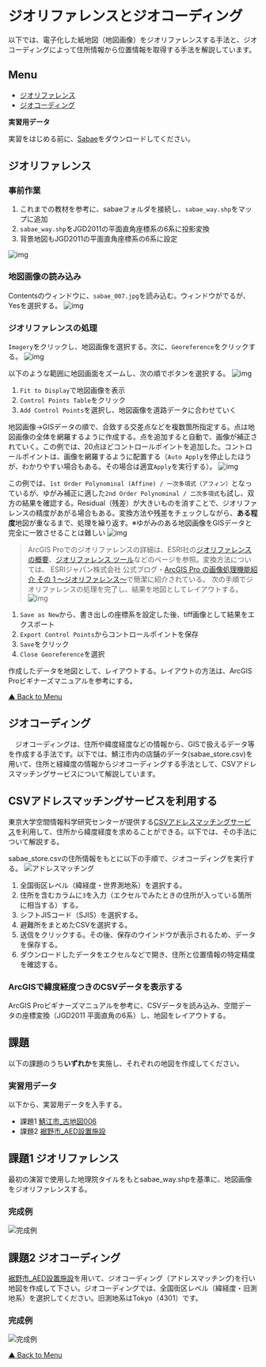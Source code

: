 # ジオリファレンスとジオコーディング
以下では、電子化した紙地図（地図画像）をジオリファレンスする手法と、ジオコーディングによって住所情報から位置情報を取得する手法を解説しています。

**Menu**
-------
- [ジオリファレンス](#ジオリファレンス)
- [ジオコーディング](#ジオコーディング)

**実習用データ**

実習をはじめる前に、[Sabae]をダウンロードしてください。

## ジオリファレンス

### 事前作業
1. これまでの教材を参考に、sabaeフォルダを接続し、`sabae_way.shp`をマップに追加
2. `sabae_way.shp`をJGD2011の平面直角座標系の6系に投影変換
3. 背景地図もJGD2011の平面直角座標系の6系に設定

![img](./img/4-1.png)

### 地図画像の読み込み
Contentsのウィンドウに、`sabae_007.jpg`を読み込む。ウィンドウがでるが、Yesを選択する。
![img](./img/4-2.png)

### ジオリファレンスの処理
`Imagery`をクリックし、地図画像を選択する。次に、`Georeference`をクリックする。
![img](./img/4-3.png)

以下のような範囲に地図画面をズームし、次の順でボタンを選択する。
![img](./img/4-4.png)

1. `Fit to Display`で地図画像を表示
2.  `Control Points Table`をクリック
3.  `Add Control Points`を選択し、地図画像を道路データに合わせていく

地図画像→GISデータの順で、合致する交差点などを複数箇所指定する。点は地図画像の全体を網羅するように作成する。点を追加すると自動で、画像が補正されていく。この例では、20点ほどコントロールポイントを追加した。コントロールポイントは、画像を網羅するように配置する（`Auto Apply`を停止したほうが、わかりやすい場合もある。その場合は適宜`Apply`を実行する）。
![img](./img/4-5.png)

この例では、`1st Order Polynominal (Affine) / 一次多項式（アフィン）`となっているが、ゆがみ補正に適した`2nd Order Polynominal / 二次多項式`も試し、双方の結果を確認する。Residual（残差）が大きいものを消すことで、ジオリファレンスの精度があがる場合もある。変換方法や残差をチェックしながら、**ある程度**地図が重なるまで、処理を繰り返す。※ゆがみのある地図画像をGISデータと完全に一致させることは難しい
![img](./img/4-6.png)

> ArcGIS Proでのジオリファレンスの詳細は、ESRI社の[ジオリファレンスの概要](https://pro.arcgis.com/ja/pro-app/latest/help/data/imagery/overview-of-georeferencing.htm)、[ジオリファレンス ツール](https://pro.arcgis.com/ja/pro-app/latest/help/data/imagery/georeferencing-tools.htm)などのページを参照。変換方法については、
ESRIジャパン株式会社 公式ブログ・[ArcGIS Pro の画像処理機能紹介 その 1 ～ジオリファレンス～](https://blog.esrij.com/2017/08/08/post-27513/)で簡潔に紹介されている。
次の手順でジオリファレンスの処理を完了し、結果を地図としてレイアウトする。
![img](./img/4-7.png)

1. `Save as New`から、書き出しの座標系を設定した後、tiff画像として結果をエクスポート
2. `Export Control Points`からコントロールポイントを保存
3. `Save`をクリック
4. `Close Georeference`を選択

作成したデータを地図として、レイアウトする。レイアウトの方法は、ArcGIS Proビギナーズマニュアルを参考にする。

[▲ Back to Menu]

## ジオコーディング
　ジオコーディングは、住所や緯度経度などの情報から、GISで扱えるデータ等を作成する手法です。以下では、鯖江市内の店舗のデータ(sabae_store.csv)を用いて、住所と経緯度の情報からジオコーディングする手法として、CSVアドレスマッチングサービスについて解説しています。

## CSVアドレスマッチングサービスを利用する
東京大学空間情報科学研究センターが提供する[CSVアドレスマッチングサービス]を利用して、住所から緯度経度を求めることができる。以下では、その手法について解説する。

sabae_store.csvの住所情報をもとに以下の手順で、ジオコーディングを実行する。
![アドレスマッチング](img/8pic_23.png)

1. 全国街区レベル（緯経度・世界測地系）を選択する。
2. 住所を含むカラムに`3`を入力（エクセルでみたときの住所が入っている箇所に相当する）する。
3. シフトJISコード（SJIS）を選択する。
4. 避難所をまとめたCSVを選択する。
5. 送信をクリックする。その後、保存のウインドウが表示されるため、データを保存する。
6. ダウンロードしたデータをエクセルなどで開き、住所と位置情報の特定精度を確認する。

### ArcGISで緯度経度つきのCSVデータを表示する
ArcGIS Proビギナーズマニュアルを参考に、CSVデータを読み込み、空間データの座標変換（JGD2011 平面直角の6系）し、地図をレイアウトする。

## 課題
以下の課題のうち**いずれか**を実施し、それぞれの地図を作成してください。

### 実習用データ
以下から、実習用データを入手する。

- 課題1 [鯖江市_古地図006]
- 課題2 [裾野市_AED設置施設]


## 課題1 ジオリファレンス
最初の演習で使用した地理院タイルをもとsabae_way.shpを基準に、地図画像をジオリファレンスする。

### 完成例
![完成例](img/t8-2.png)


## 課題2 ジオコーディング
[裾野市_AED設置施設]を用いて、ジオコーディング（アドレスマッチング)を行い地図を作成して下さい。ジオコーディングでは、全国街区レベル（緯経度・旧測地系）を選択してください。旧測地系はTokyo（4301）です。

### 完成例
![完成例](img/t8-3.png)

[▲ Back to Menu]

[Sabae]:https://github.com/gis-oer/datasets/raw/master/sabae.zip
[CSVアドレスマッチングサービス]:http://newspat.csis.u-tokyo.ac.jp/geocode-cgi/geocode.cgi?action=start
[鯖江市_古地図006]:https://github.com/gis-oer/datasets/raw/master/tasks/sabae_task.zip
[裾野市_AED設置施設]:https://github.com/gis-oer/datasets/raw/master/tasks/susono_task.zip

[▲ Back to Menu]:./4.md#Menu